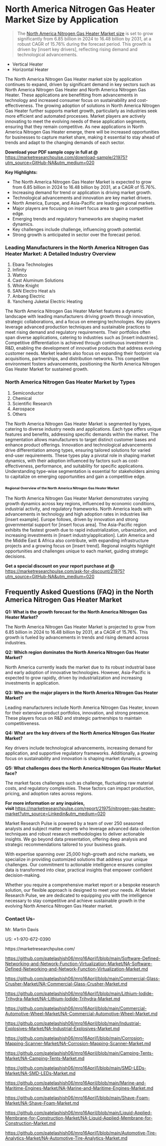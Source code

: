 <h1>North America Nitrogen Gas Heater Market&nbsp;Size by Application</h1><blockquote><p>The <a href="https://marketresearchpulse.com/download-sample/21975?utm_source=GitHub-NA&amp;utm_medium=020">North America Nitrogen Gas Heater Market size</a> is set to grow significantly from 6.85 billion in 2024 to 16.48 billion by 2031, at a robust CAGR of 15.76% during the forecast period. This growth is driven by [insert key drivers], reflecting rising demand and technological advancements.</p></blockquote><ul><li>Vertical Heater<li> Horizontal Heater</li></ul><p>The North America Nitrogen Gas Heater market size by application continues to expand, driven by significant demand in key sectors such as North America Nitrogen Gas Heater and North America Nitrogen Gas Heater. These applications are benefitting from advancements in technology and increased consumer focus on sustainability and cost-effectiveness. The growing adoption of solutions in North America Nitrogen Gas Heater further supports market growth, particularly as industries seek more efficient and automated processes. Market players are actively innovating to meet the evolving needs of these application segments, ensuring that they remain competitive. As new applications in North America Nitrogen Gas Heater emerge, there will be increased opportunities for businesses to capture market share, making it essential to stay ahead of trends and adapt to the changing demands of each sector.</p><p><strong>Download your PDF sample copy in full at @ </strong><a href="https://marketresearchpulse.com/download-sample/21975?utm_source=GitHub-NA&amp;utm_medium=020">https://marketresearchpulse.com/download-sample/21975?utm_source=GitHub-NA&amp;utm_medium=020</a></p><p><strong>Key Highlights: </strong></p><ul><li>The North America Nitrogen Gas Heater Market is expected to grow from 6.85 billion in 2024 to 16.48 billion by 2031, at a CAGR of 15.76%.</li><li>Increasing demand for trend or application is driving market growth.</li><li>Technological advancements and innovation are key market drivers.</li><li>North America, Europe, and Asia-Pacific are leading regional markets.</li><li>Major players are focusing on insert focus area to gain a competitive edge.</li><li>Emerging trends and regulatory frameworks are shaping market dynamics.</li><li>Key challenges include challenge, influencing growth potential.</li><li>Strong growth is anticipated in sector over the forecast period.</li></ul><h3>Leading Manufacturers in the North America Nitrogen Gas Heater Market: A Detailed Industry Overview</h3><ol><li>Ebara Technologies</li><li>Infinity</li><li>Wattco</li><li>Cast Aluminum Solutions</li><li>White Knight</li><li>SAN Electro Heat a/s</li><li>Anbang Electric</li><li>Yancheng Juketai Electric Heating</li></ol><div class="flex max-w-full flex-col flex-grow"><div class="min-h-8 text-message flex w-full flex-col items-end gap-2 whitespace-normal break-words [.text-message+&amp;]:mt-5" dir="auto" data-message-author-role="assistant" data-message-id="fd8432e4-4910-450d-b182-61b7bfb0a01f" data-message-model-slug="gpt-4o"><div class="flex w-full flex-col gap-1 empty:hidden first:pt-[3px]"><div class="markdown prose w-full break-words dark:prose-invert light"><p>The North America Nitrogen Gas Heater Market features a dynamic landscape with leading manufacturers driving growth through innovation, strategic collaborations, and a focus on emerging technologies. Key players leverage advanced production techniques and sustainable practices to meet rising demand and regulatory requirements. Their portfolios often span diverse applications, catering to industries such as [insert industries]. Competitive differentiation is achieved through continuous investment in R&amp;D, enabling the development of innovative products that address evolving customer needs. Market leaders also focus on expanding their footprint via acquisitions, partnerships, and distribution networks. This competitive environment fosters advancements, positioning the North America Nitrogen Gas Heater Market for sustained growth.</p></div></div></div></div><h3>North America Nitrogen Gas Heater Market by Types</h3><ol><li>Semiconductor<li> Chemical<li> Scientific Research<li> Aerospace<li> Others</li></ol><div class="flex max-w-full flex-col flex-grow"><div class="min-h-8 text-message flex w-full flex-col items-end gap-2 whitespace-normal break-words [.text-message+&amp;]:mt-5" dir="auto" data-message-author-role="assistant" data-message-id="084470be-0bb7-4664-bddf-5156b4f41249" data-message-model-slug="gpt-4o-mini"><div class="flex w-full flex-col gap-1 empty:hidden first:pt-[3px]"><div class="markdown prose w-full break-words dark:prose-invert light"><p>The North America Nitrogen Gas Heater Market is segmented by types, catering to diverse industry needs and applications. Each type offers unique features and benefits, addressing specific demands within the market. The segmentation allows manufacturers to target distinct customer bases and enhance product offerings. Innovation and technological advancements drive differentiation among types, ensuring tailored solutions for varied end-user requirements. These types play a pivotal role in shaping market dynamics, with their adoption influenced by factors such as cost-effectiveness, performance, and suitability for specific applications. Understanding type-wise segmentation is essential for stakeholders aiming to capitalize on emerging opportunities and gain a competitive edge.</p></div></div></div></div><h3><span style="font-size: 11px;">Regional Overview of the North America Nitrogen Gas Heater Market</span></h3><div class="flex max-w-full flex-col flex-grow"><div class="min-h-8 text-message flex w-full flex-col items-end gap-2 whitespace-normal break-words [.text-message+&amp;]:mt-5" dir="auto" data-message-author-role="assistant" data-message-id="e9038762-ce64-4e30-91c9-9bd413514231" data-message-model-slug="gpt-4o-mini"><div class="flex w-full flex-col gap-1 empty:hidden first:pt-[3px]"><div class="markdown prose w-full break-words dark:prose-invert light"><p>The North America Nitrogen Gas Heater Market demonstrates varying growth dynamics across key regions, influenced by economic conditions, industrial activity, and regulatory frameworks. North America leads with advancements in technology and high adoption rates in industries like [insert example]. Europe follows, driven by innovation and strong governmental support for [insert focus area]. The Asia-Pacific region exhibits the fastest growth due to rapid industrialization, urbanization, and increasing investments in [insert industry/application]. Latin America and the Middle East &amp; Africa also contribute, with expanding infrastructure projects and a growing focus on [insert trend]. Regional insights highlight opportunities and challenges unique to each market, guiding strategic decisions.</p></div></div></div></div><p><strong>Get a special discount on your report purchase at @ </strong><a href="https://marketresearchpulse.com/ask-for-discount/21975?utm_source=GitHub-NA&amp;utm_medium=020">https://marketresearchpulse.com/ask-for-discount/21975?utm_source=GitHub-NA&amp;utm_medium=020</a></p><h2>Frequently Asked Questions (FAQ) in the North America Nitrogen Gas Heater Market</h2><p><strong>Q1: What is the growth forecast for the North America Nitrogen Gas Heater Market?</strong></p><p>The North America Nitrogen Gas Heater Market is projected to grow from 6.85 billion in 2024 to 16.48 billion by 2031, at a CAGR of 15.76%. This growth is fueled by advancements in trends and rising demand across industries.</p><p><strong>Q2: Which region dominates the North America Nitrogen Gas Heater Market?</strong></p><p>North America currently leads the market due to its robust industrial base and early adoption of innovative technologies. However, Asia-Pacific is expected to grow rapidly, driven by industrialization and increasing investments in application.</p><p><strong>Q3: Who are the major players in the North America Nitrogen Gas Heater Market?</strong></p><p>Leading manufacturers include North America Nitrogen Gas Heater, known for their extensive product portfolios, innovation, and strong presence. These players focus on R&amp;D and strategic partnerships to maintain competitiveness.</p><p><strong>Q4: What are the key drivers of the North America Nitrogen Gas Heater Market?</strong></p><p>Key drivers include technological advancements, increasing demand for application, and supportive regulatory frameworks. Additionally, a growing focus on sustainability and innovation is shaping market dynamics.</p><p><strong>Q5: What challenges does the North America Nitrogen Gas Heater Market face?</strong></p><p>The market faces challenges such as challenge, fluctuating raw material costs, and regulatory complexities. These factors can impact production, pricing, and adoption rates across regions.</p><p><strong>For more information or any inquiries, visit&nbsp;</strong><a href="https://marketresearchpulse.com/report/21975/nitrogen-gas-heater-market?utm_source=Linkedin&utm_medium=020">https://marketresearchpulse.com/report/21975/nitrogen-gas-heater-market?utm_source=Linkedin&utm_medium=020</a></p><p>Market Research Pulse is powered by a team of over 250 seasoned analysts and subject matter experts who leverage advanced data collection techniques and robust research methodologies to deliver actionable insights. We go beyond data presentation, offering deep analysis and strategic recommendations tailored to your business goals.</p><p>With expertise spanning over 25,000 high-growth and niche markets, we specialize in providing customized solutions that address your unique challenges. Our commitment to actionable intelligence ensures complex data is transformed into clear, practical insights that empower confident decision-making.</p><p>Whether you require a comprehensive market report or a bespoke research solution, our flexible approach is designed to meet your needs. At Market Research Pulse, we are dedicated to equipping you with the intelligence necessary to stay competitive and achieve sustainable growth in the evolving North America Nitrogen Gas Heater market.</p><h3><strong>Contact Us-</strong></h3><p>Mr. Martin Davis</p><p>US: +1-970-672-0390</p><p>https://marketresearchpulse.com/</p><p><a href="https://github.com/patelashish06/mrp16April1/blob/main/Software-Defined-Networking-and-Network-Function-Virtualization-Market/NA-Software-Defined-Networking-and-Network-Function-Virtualization-Market.md">https://github.com/patelashish06/mrp16April1/blob/main/Software-Defined-Networking-and-Network-Function-Virtualization-Market/NA-Software-Defined-Networking-and-Network-Function-Virtualization-Market.md</a></p><p><a href="https://github.com/patelashish06/mrp16April/blob/main/Commercial-Glass-Crusher-Market/NA-Commercial-Glass-Crusher-Market.md">https://github.com/patelashish06/mrp16April/blob/main/Commercial-Glass-Crusher-Market/NA-Commercial-Glass-Crusher-Market.md</a></p><p><a href="https://github.com/patelashish06/mrp16April1/blob/main/Lithium-Iodide-Trihydra-Market/NA-Lithium-Iodide-Trihydra-Market.md">https://github.com/patelashish06/mrp16April1/blob/main/Lithium-Iodide-Trihydra-Market/NA-Lithium-Iodide-Trihydra-Market.md</a></p><p><a href="https://github.com/patelashish06/mrp16April/blob/main/Commercial-Automotive-Wheel-Market/NA-Commercial-Automotive-Wheel-Market.md">https://github.com/patelashish06/mrp16April/blob/main/Commercial-Automotive-Wheel-Market/NA-Commercial-Automotive-Wheel-Market.md</a></p><p><a href="https://github.com/patelashish06/mrp16April/blob/main/Industrial-Explosives-Market/NA-Industrial-Explosives-Market.md">https://github.com/patelashish06/mrp16April/blob/main/Industrial-Explosives-Market/NA-Industrial-Explosives-Market.md</a></p><p><a href="https://github.com/patelashish06/mrp16April1/blob/main/Corrosion-Mapping-Scanner-Market/NA-Corrosion-Mapping-Scanner-Market.md">https://github.com/patelashish06/mrp16April1/blob/main/Corrosion-Mapping-Scanner-Market/NA-Corrosion-Mapping-Scanner-Market.md</a></p><p><a href="https://github.com/patelashish06/mrp16April/blob/main/Camping-Tents-Market/NA-Camping-Tents-Market.md">https://github.com/patelashish06/mrp16April/blob/main/Camping-Tents-Market/NA-Camping-Tents-Market.md</a></p><p><a href="https://github.com/patelashish06/mrp16April1/blob/main/SMD-LEDs-Market/NA-SMD-LEDs-Market.md">https://github.com/patelashish06/mrp16April1/blob/main/SMD-LEDs-Market/NA-SMD-LEDs-Market.md</a></p><p><a href="https://github.com/patelashish06/mrp16April/blob/main/Marine-and-Maritime-Engines-Market/NA-Marine-and-Maritime-Engines-Market.md">https://github.com/patelashish06/mrp16April/blob/main/Marine-and-Maritime-Engines-Market/NA-Marine-and-Maritime-Engines-Market.md</a></p><p><a href="https://github.com/patelashish06/mrp16April1/blob/main/Shave-Foam-Market/NA-Shave-Foam-Market.md">https://github.com/patelashish06/mrp16April1/blob/main/Shave-Foam-Market/NA-Shave-Foam-Market.md</a></p><p><a href="https://github.com/patelashish06/mrp16April/blob/main/Liquid-Applied-Membrane-for-Construction-Market/NA-Liquid-Applied-Membrane-for-Construction-Market.md">https://github.com/patelashish06/mrp16April/blob/main/Liquid-Applied-Membrane-for-Construction-Market/NA-Liquid-Applied-Membrane-for-Construction-Market.md</a></p><p><a href="https://github.com/patelashish06/mrp16April1/blob/main/Automotive-Tire-Analytics-Market/NA-Automotive-Tire-Analytics-Market.md">https://github.com/patelashish06/mrp16April1/blob/main/Automotive-Tire-Analytics-Market/NA-Automotive-Tire-Analytics-Market.md</a></p>